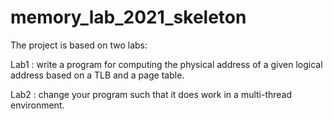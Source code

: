 # memory_lab_2021_skeleton
The project is based on two labs:

Lab1 : write a program for computing the physical address of a given logical address based on a TLB and a page table.

Lab2 : change your program such that it does work in a multi-thread environment.
